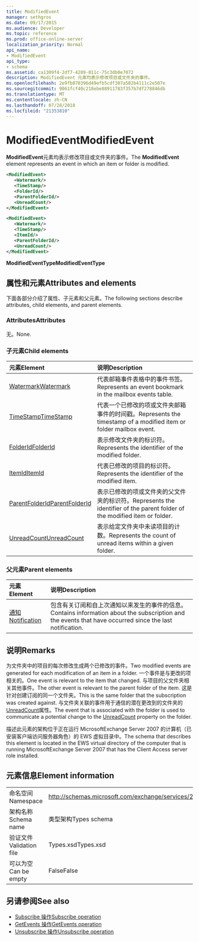 ```yaml
---
title: ModifiedEvent
manager: sethgros
ms.date: 09/17/2015
ms.audience: Developer
ms.topic: reference
ms.prod: office-online-server
localization_priority: Normal
api_name:
- ModifiedEvent
api_type:
- schema
ms.assetid: ca1309f4-2df7-4289-811c-75c3db0e7072
description: ModifiedEvent 元素均表示修改项目或文件夹的事件。
ms.openlocfilehash: 2e9fb870396d49efb5cdf307a502b4111c2e507e
ms.sourcegitcommit: 9061fcf40c218ebe88911783f357b7df278846db
ms.translationtype: MT
ms.contentlocale: zh-CN
ms.lasthandoff: 07/28/2018
ms.locfileid: "21353810"
---
```

# <a name="modifiedevent"></a><span data-ttu-id="8b658-103">ModifiedEvent</span><span class="sxs-lookup"><span data-stu-id="8b658-103">ModifiedEvent</span></span>

<span data-ttu-id="8b658-104">**ModifiedEvent**元素均表示修改项目或文件夹的事件。</span><span class="sxs-lookup"><span data-stu-id="8b658-104">The **ModifiedEvent** element represents an event in which an item or folder is modified.</span></span> 
  
```xml
<ModifiedEvent>
   <Watermark/>
   <TimeStamp/>
   <FolderId/>
   <ParentFolderId/>
   <UnreadCount/>
</ModifiedEvent>
```

```xml
<ModifiedEvent>
   <Watermark/>
   <TimeStamp/>
   <ItemId/> 
   <ParentFolderId/>
   <UnreadCount/>
</ModifiedEvent>
```

<span data-ttu-id="8b658-105">**ModifiedEventType**</span><span class="sxs-lookup"><span data-stu-id="8b658-105">**ModifiedEventType**</span></span>

## <a name="attributes-and-elements"></a><span data-ttu-id="8b658-106">属性和元素</span><span class="sxs-lookup"><span data-stu-id="8b658-106">Attributes and elements</span></span>

<span data-ttu-id="8b658-107">下面各部分介绍了属性、子元素和父元素。</span><span class="sxs-lookup"><span data-stu-id="8b658-107">The following sections describe attributes, child elements, and parent elements.</span></span>
  
### <a name="attributes"></a><span data-ttu-id="8b658-108">Attributes</span><span class="sxs-lookup"><span data-stu-id="8b658-108">Attributes</span></span>

<span data-ttu-id="8b658-109">无。</span><span class="sxs-lookup"><span data-stu-id="8b658-109">None.</span></span>
  
### <a name="child-elements"></a><span data-ttu-id="8b658-110">子元素</span><span class="sxs-lookup"><span data-stu-id="8b658-110">Child elements</span></span>

|<span data-ttu-id="8b658-111">**元素**</span><span class="sxs-lookup"><span data-stu-id="8b658-111">**Element**</span></span>|<span data-ttu-id="8b658-112">**说明**</span><span class="sxs-lookup"><span data-stu-id="8b658-112">**Description**</span></span>|
|:-----|:-----|
|[<span data-ttu-id="8b658-113">Watermark</span><span class="sxs-lookup"><span data-stu-id="8b658-113">Watermark</span></span>](watermark.md) <br/> |<span data-ttu-id="8b658-114">代表邮箱事件表格中的事件书签。</span><span class="sxs-lookup"><span data-stu-id="8b658-114">Represents an event bookmark in the mailbox events table.</span></span>  <br/> |
|[<span data-ttu-id="8b658-115">TimeStamp</span><span class="sxs-lookup"><span data-stu-id="8b658-115">TimeStamp</span></span>](timestamp.md) <br/> |<span data-ttu-id="8b658-116">代表一个已修改的项或文件夹邮箱事件的时间戳。</span><span class="sxs-lookup"><span data-stu-id="8b658-116">Represents the timestamp of a modified item or folder mailbox event.</span></span>  <br/> |
|[<span data-ttu-id="8b658-117">FolderId</span><span class="sxs-lookup"><span data-stu-id="8b658-117">FolderId</span></span>](folderid.md) <br/> |<span data-ttu-id="8b658-118">表示修改文件夹的标识符。</span><span class="sxs-lookup"><span data-stu-id="8b658-118">Represents the identifier of the modified folder.</span></span>  <br/> |
|[<span data-ttu-id="8b658-119">ItemId</span><span class="sxs-lookup"><span data-stu-id="8b658-119">ItemId</span></span>](itemid.md) <br/> |<span data-ttu-id="8b658-120">代表已修改的项目的标识符。</span><span class="sxs-lookup"><span data-stu-id="8b658-120">Represents the identifier of the modified item.</span></span>  <br/> |
|[<span data-ttu-id="8b658-121">ParentFolderId</span><span class="sxs-lookup"><span data-stu-id="8b658-121">ParentFolderId</span></span>](parentfolderid.md) <br/> |<span data-ttu-id="8b658-122">表示已修改的项或文件夹的父文件夹的标识符。</span><span class="sxs-lookup"><span data-stu-id="8b658-122">Represents the identifier of the parent folder of the modified item or folder.</span></span>  <br/> |
|[<span data-ttu-id="8b658-123">UnreadCount</span><span class="sxs-lookup"><span data-stu-id="8b658-123">UnreadCount</span></span>](unreadcount.md) <br/> |<span data-ttu-id="8b658-124">表示给定文件夹中未读项目的计数。</span><span class="sxs-lookup"><span data-stu-id="8b658-124">Represents the count of unread items within a given folder.</span></span>  <br/> |
   
### <a name="parent-elements"></a><span data-ttu-id="8b658-125">父元素</span><span class="sxs-lookup"><span data-stu-id="8b658-125">Parent elements</span></span>

|<span data-ttu-id="8b658-126">**元素**</span><span class="sxs-lookup"><span data-stu-id="8b658-126">**Element**</span></span>|<span data-ttu-id="8b658-127">**说明**</span><span class="sxs-lookup"><span data-stu-id="8b658-127">**Description**</span></span>|
|:-----|:-----|
|[<span data-ttu-id="8b658-128">通知</span><span class="sxs-lookup"><span data-stu-id="8b658-128">Notification</span></span>](notification-ex15websvcsotherref.md) <br/> |<span data-ttu-id="8b658-129">包含有关订阅和自上次通知以来发生的事件的信息。</span><span class="sxs-lookup"><span data-stu-id="8b658-129">Contains information about the subscription and the events that have occurred since the last notification.</span></span>  <br/> |
   
## <a name="remarks"></a><span data-ttu-id="8b658-130">说明</span><span class="sxs-lookup"><span data-stu-id="8b658-130">Remarks</span></span>

<span data-ttu-id="8b658-131">为文件夹中的项目的每次修改生成两个已修改的事件。</span><span class="sxs-lookup"><span data-stu-id="8b658-131">Two modified events are generated for each modification of an item in a folder.</span></span> <span data-ttu-id="8b658-132">一个事件是与更改的项相关的。</span><span class="sxs-lookup"><span data-stu-id="8b658-132">One event is relevant to the item that changed.</span></span> <span data-ttu-id="8b658-133">与项目的父文件夹相关其他事件。</span><span class="sxs-lookup"><span data-stu-id="8b658-133">The other event is relevant to the parent folder of the item.</span></span> <span data-ttu-id="8b658-134">这是针对创建订阅的同一个文件夹。</span><span class="sxs-lookup"><span data-stu-id="8b658-134">This is the same folder that the subscription was created against.</span></span> <span data-ttu-id="8b658-135">与文件夹关联的事件用于通信的潜在更改到的文件夹的[UnreadCount](unreadcount.md)属性。</span><span class="sxs-lookup"><span data-stu-id="8b658-135">The event that is associated with the folder is used to communicate a potential change to the [UnreadCount](unreadcount.md) property on the folder.</span></span> 
  
<span data-ttu-id="8b658-136">描述此元素的架构位于正在运行 MicrosoftExchange Server 2007 的计算机（已安装客户端访问服务器角色）的 EWS 虚拟目录中。</span><span class="sxs-lookup"><span data-stu-id="8b658-136">The schema that describes this element is located in the EWS virtual directory of the computer that is running MicrosoftExchange Server 2007 that has the Client Access server role installed.</span></span>
  
## <a name="element-information"></a><span data-ttu-id="8b658-137">元素信息</span><span class="sxs-lookup"><span data-stu-id="8b658-137">Element information</span></span>

|||
|:-----|:-----|
|<span data-ttu-id="8b658-138">命名空间</span><span class="sxs-lookup"><span data-stu-id="8b658-138">Namespace</span></span>  <br/> |http://schemas.microsoft.com/exchange/services/2006/types  <br/> |
|<span data-ttu-id="8b658-139">架构名称</span><span class="sxs-lookup"><span data-stu-id="8b658-139">Schema name</span></span>  <br/> |<span data-ttu-id="8b658-140">类型架构</span><span class="sxs-lookup"><span data-stu-id="8b658-140">Types schema</span></span>  <br/> |
|<span data-ttu-id="8b658-141">验证文件</span><span class="sxs-lookup"><span data-stu-id="8b658-141">Validation file</span></span>  <br/> |<span data-ttu-id="8b658-142">Types.xsd</span><span class="sxs-lookup"><span data-stu-id="8b658-142">Types.xsd</span></span>  <br/> |
|<span data-ttu-id="8b658-143">可以为空</span><span class="sxs-lookup"><span data-stu-id="8b658-143">Can be empty</span></span>  <br/> |<span data-ttu-id="8b658-144">False</span><span class="sxs-lookup"><span data-stu-id="8b658-144">False</span></span>  <br/> |
   
## <a name="see-also"></a><span data-ttu-id="8b658-145">另请参阅</span><span class="sxs-lookup"><span data-stu-id="8b658-145">See also</span></span>

- [<span data-ttu-id="8b658-146">Subscribe 操作</span><span class="sxs-lookup"><span data-stu-id="8b658-146">Subscribe operation</span></span>](subscribe-operation.md)  
- [<span data-ttu-id="8b658-147">GetEvents 操作</span><span class="sxs-lookup"><span data-stu-id="8b658-147">GetEvents operation</span></span>](getevents-operation.md)  
- [<span data-ttu-id="8b658-148">Unsubscribe 操作</span><span class="sxs-lookup"><span data-stu-id="8b658-148">Unsubscribe operation</span></span>](unsubscribe-operation.md)

